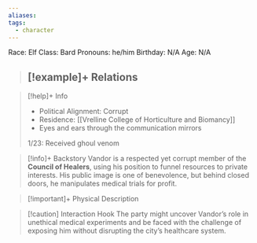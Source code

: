 ```yaml
---
aliases: 
tags:
  - character
---
```

Race: Elf
Class: Bard
Pronouns: he/him
Birthday: N/A
Age: N/A

>[!example]+ Relations
> - 

>[!help]+ Info
> - Political Alignment: Corrupt
> - Residence: [[Vrelline College of Horticulture and Biomancy]]
>- Eyes and ears through the communication mirrors
>
>1/23: Received ghoul venom

>[!info]+ Backstory
>Vandor is a respected yet corrupt member of the **Council of Healers**, using his position to funnel resources to private interests. His public image is one of benevolence, but behind closed doors, he manipulates medical trials for profit.

>[!important]+ Physical Description

>[!caution] Interaction Hook
>The party might uncover Vandor’s role in unethical medical experiments and be faced with the challenge of exposing him without disrupting the city’s healthcare system.